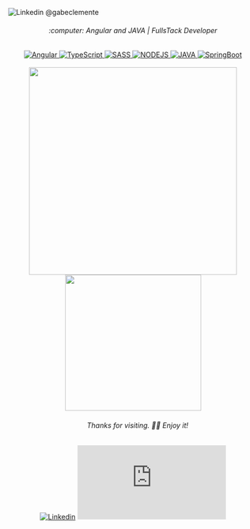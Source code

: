 
![Linkedin @gabeclemente](https://github.com/gabrielajc/gabrielajc/assets/88867709/ed8d9442-c9be-454a-9960-d238617db734)
</div align="center">

<h6 align="center">
:computer: Angular and JAVA | FullsTack Developer
</h6>


<div align="center">
<a href="https://www.canva.com/design/DAFB7fUgkso/PWIbmNaBnVnNZV8OgoOluQ/view?website#2">
<img alt="Angular" src="https://img.shields.io/badge/Angular-DD0031?style=for-the-badge&logo=angular&logoColor=white"> <img alt="TypeScript" src= "https://img.shields.io/badge/TypeScript-007ACC?style=for-the-badge&logo=typescript&logoColor=white"> <img alt="SASS" src="https://img.shields.io/badge/SASS-hotpink.svg?style=for-the-badge&logo=SASS&logoColor=white"> <img alt="NODEJS" src="https://img.shields.io/badge/node.js-6DA55F?style=for-the-badge&logo=node.js&logoColor=white"> <img alt="JAVA" src="https://img.shields.io/badge/java-%23ED8B00.svg?style=for-the-badge&logo=java&logoColor=white"> <img alt="SpringBoot" src="https://img.shields.io/badge/Spring_Boot-F2F4F9?style=for-the-badge&logo=spring-boot"> </a> </div>
<br>
<div align="center">
<a href="https://www.canva.com/design/DAFB7fUgkso/PWIbmNaBnVnNZV8OgoOluQ/view?website#2">
<img width="420px" src="https://github-readme-stats.vercel.app/api?username=gabrielajc&show_icons=true&theme=midnight-purple&hide=contribs,issues">
    
<img width="275px" src="https://github-readme-stats.vercel.app/api/top-langs/?username=gabrielajc&layout=compact&theme=midnight-purple&hide=html">
</a>
</div>

<div align="center">

<h6>
<img src=https://github.com/TheDudeThatCode/TheDudeThatCode/blob/master/Assets/powerup.gif width="15"> Thanks for visiting. 👨‍💻 Enjoy it! 
</h6>
    
[![Linkedin](https://img.shields.io/badge/linkedin-%230077B5.svg?style=for-the-badge&logo=linkedin&logoColor=white&link=[thing]https://www.linkedin.com/in/gabeclemente/)](https://www.linkedin.com/in/gabeclemente/)
[![Email](https://img.shields.io/badge/Gmail-D14836?style=for-the-badge&logo=gmail&logoColor=white&link=[thing]mailto:gabeclementej@gmail.com)](mailto:gabeclementej@gmail.com)
   
</div>
